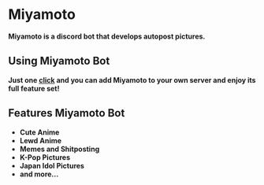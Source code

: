 # Miyamoto
**Miyamoto is a discord bot that develops autopost pictures.**

## Using Miyamoto Bot
**Just one [click](https://discordapp.com/oauth2/authorize?client_id=637282220020858902&permissions=12659727) and you can add Miyamoto to your own server and enjoy its full feature set!**

## Features Miyamoto Bot
* **Cute Anime**
* **Lewd Anime**
* **Memes and Shitposting**
* **K-Pop Pictures**
* **Japan Idol Pictures**
* **and more...**

## 
